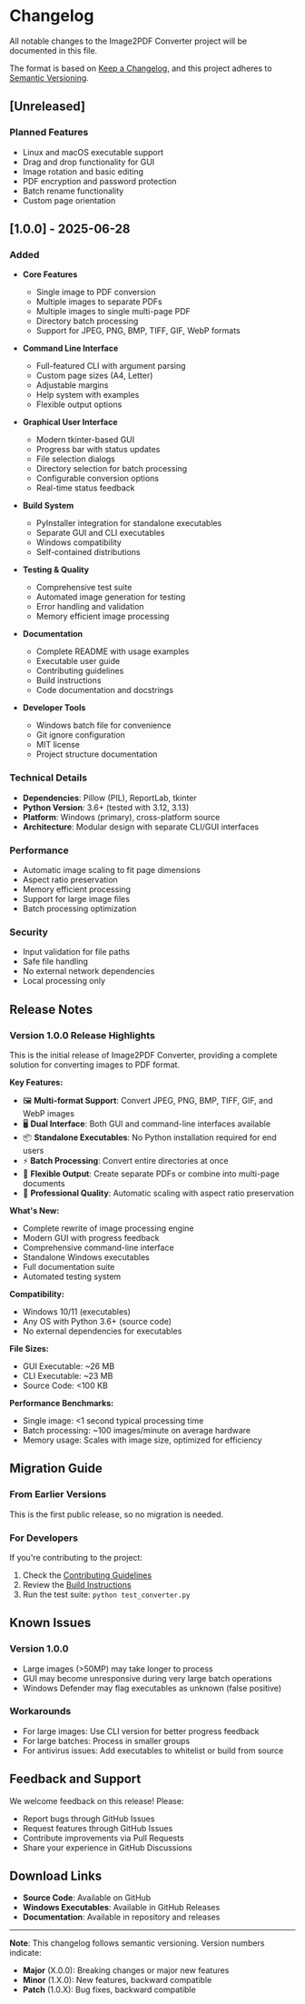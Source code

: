 # Changelog

All notable changes to the Image2PDF Converter project will be documented in this file.

The format is based on [Keep a Changelog](https://keepachangelog.com/en/1.0.0/),
and this project adheres to [Semantic Versioning](https://semver.org/spec/v2.0.0.html).

## [Unreleased]

### Planned Features
- Linux and macOS executable support
- Drag and drop functionality for GUI
- Image rotation and basic editing
- PDF encryption and password protection
- Batch rename functionality
- Custom page orientation

## [1.0.0] - 2025-06-28

### Added
- **Core Features**
  - Single image to PDF conversion
  - Multiple images to separate PDFs
  - Multiple images to single multi-page PDF
  - Directory batch processing
  - Support for JPEG, PNG, BMP, TIFF, GIF, WebP formats

- **Command Line Interface**
  - Full-featured CLI with argument parsing
  - Custom page sizes (A4, Letter)
  - Adjustable margins
  - Help system with examples
  - Flexible output options

- **Graphical User Interface**
  - Modern tkinter-based GUI
  - Progress bar with status updates
  - File selection dialogs
  - Directory selection for batch processing
  - Configurable conversion options
  - Real-time status feedback

- **Build System**
  - PyInstaller integration for standalone executables
  - Separate GUI and CLI executables
  - Windows compatibility
  - Self-contained distributions

- **Testing & Quality**
  - Comprehensive test suite
  - Automated image generation for testing
  - Error handling and validation
  - Memory efficient image processing

- **Documentation**
  - Complete README with usage examples
  - Executable user guide
  - Contributing guidelines
  - Build instructions
  - Code documentation and docstrings

- **Developer Tools**
  - Windows batch file for convenience
  - Git ignore configuration
  - MIT license
  - Project structure documentation

### Technical Details
- **Dependencies**: Pillow (PIL), ReportLab, tkinter
- **Python Version**: 3.6+ (tested with 3.12, 3.13)
- **Platform**: Windows (primary), cross-platform source
- **Architecture**: Modular design with separate CLI/GUI interfaces

### Performance
- Automatic image scaling to fit page dimensions
- Aspect ratio preservation
- Memory efficient processing
- Support for large image files
- Batch processing optimization

### Security
- Input validation for file paths
- Safe file handling
- No external network dependencies
- Local processing only

## Release Notes

### Version 1.0.0 Release Highlights

This is the initial release of Image2PDF Converter, providing a complete solution for converting images to PDF format.

**Key Features:**
- 🖼️ **Multi-format Support**: Convert JPEG, PNG, BMP, TIFF, GIF, and WebP images
- 🖥️ **Dual Interface**: Both GUI and command-line interfaces available
- 📦 **Standalone Executables**: No Python installation required for end users
- ⚡ **Batch Processing**: Convert entire directories at once
- 📄 **Flexible Output**: Create separate PDFs or combine into multi-page documents
- 🎯 **Professional Quality**: Automatic scaling with aspect ratio preservation

**What's New:**
- Complete rewrite of image processing engine
- Modern GUI with progress feedback
- Comprehensive command-line interface
- Standalone Windows executables
- Full documentation suite
- Automated testing system

**Compatibility:**
- Windows 10/11 (executables)
- Any OS with Python 3.6+ (source code)
- No external dependencies for executables

**File Sizes:**
- GUI Executable: ~26 MB
- CLI Executable: ~23 MB
- Source Code: <100 KB

**Performance Benchmarks:**
- Single image: <1 second typical processing time
- Batch processing: ~100 images/minute on average hardware
- Memory usage: Scales with image size, optimized for efficiency

## Migration Guide

### From Earlier Versions
This is the first public release, so no migration is needed.

### For Developers
If you're contributing to the project:
1. Check the [Contributing Guidelines](CONTRIBUTING.md)
2. Review the [Build Instructions](BUILD.md)
3. Run the test suite: `python test_converter.py`

## Known Issues

### Version 1.0.0
- Large images (>50MP) may take longer to process
- GUI may become unresponsive during very large batch operations
- Windows Defender may flag executables as unknown (false positive)

### Workarounds
- For large images: Use CLI version for better progress feedback
- For large batches: Process in smaller groups
- For antivirus issues: Add executables to whitelist or build from source

## Feedback and Support

We welcome feedback on this release! Please:
- Report bugs through GitHub Issues
- Request features through GitHub Issues
- Contribute improvements via Pull Requests
- Share your experience in GitHub Discussions

## Download Links

- **Source Code**: Available on GitHub
- **Windows Executables**: Available in GitHub Releases
- **Documentation**: Available in repository and releases

---

**Note**: This changelog follows semantic versioning. Version numbers indicate:
- **Major** (X.0.0): Breaking changes or major new features
- **Minor** (1.X.0): New features, backward compatible
- **Patch** (1.0.X): Bug fixes, backward compatible 